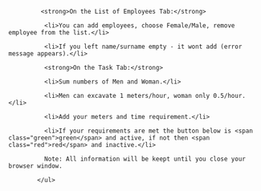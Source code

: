              <strong>On the List of Employees Tab:</strong>

              <li>You can add employees, choose Female/Male, remove employee from the list.</li>

              <li>If you left name/surname empty - it wont add (error message appears).</li>

              <strong>On the Task Tab:</strong>

              <li>Sum numbers of Men and Woman.</li>

              <li>Men can excavate 1 meters/hour, woman only 0.5/hour.</li>

              <li>Add your meters and time requirement.</li>

              <li>If your requirements are met the button below is <span class="green">green</span> and active, if not then <span class="red">red</span> and inactive.</li>

              Note: All information will be keept until you close your browser window.

            </ul>

